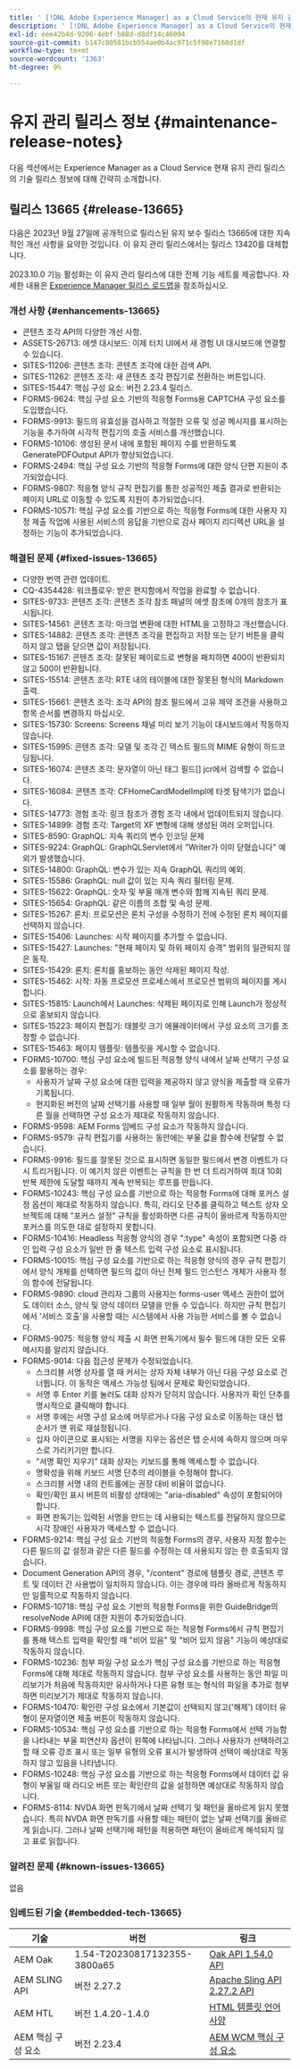 ```yaml
---
title: ' [!DNL Adobe Experience Manager] as a Cloud Service의 현재 유지 관리 릴리스 정보입니다.'
description: ' [!DNL Adobe Experience Manager] as a Cloud Service의 현재 유지 관리 릴리스 정보입니다.'
exl-id: eee42b4d-9206-4ebf-b88d-d8df14c46094
source-git-commit: b147c80581bcb554ae0b4ac971c5f98e7160d1df
workflow-type: tm+mt
source-wordcount: '1363'
ht-degree: 9%

---
```


# 유지 관리 릴리스 정보 {#maintenance-release-notes}

다음 섹션에서는 Experience Manager as a Cloud Service 현재 유지 관리 릴리스의 기술 릴리스 정보에 대해 간략히 소개합니다.

## 릴리스 13665 {#release-13665}

다음은 2023년 9월 27일에 공개적으로 릴리스된 유지 보수 릴리스 13665에 대한 지속적인 개선 사항을 요약한 것입니다. 이 유지 관리 릴리스에서는 릴리스 13420를 대체합니다.

2023.10.0 기능 활성화는 이 유지 관리 릴리스에 대한 전체 기능 세트를 제공합니다. 자세한 내용은 [Experience Manager 릴리스 로드맵](https://experienceleague.adobe.com/docs/experience-manager-release-information/aem-release-updates/update-releases-roadmap.html)을 참조하십시오.

### 개선 사항 {#enhancements-13665}

* 콘텐츠 조각 API의 다양한 개선 사항.
* ASSETS-26713: 에셋 대시보드: 이제 터치 UI에서 새 경험 UI 대시보드에 연결할 수 있습니다.
* SITES-11206: 콘텐츠 조각: 콘텐츠 조각에 대한 검색 API.
* SITES-11262: 콘텐츠 조각: 새 콘텐츠 조각 편집기로 전환하는 버튼입니다.
* SITES-15447: 핵심 구성 요소: 버전 2.23.4 릴리스.
* FORMS-9624: 핵심 구성 요소 기반의 적응형 Forms용 CAPTCHA 구성 요소를 도입했습니다.
* FORMS-9913: 필드의 유효성을 검사하고 적절한 오류 및 성공 메시지를 표시하는 기능을 추가하여 시각적 편집기의 호출 서비스를 개선했습니다.
* FORMS-10106: 생성된 문서 내에 포함된 페이지 수를 반환하도록 GeneratePDFOutput API가 향상되었습니다.
* FORMS-2494: 핵심 구성 요소 기반의 적응형 Forms에 대한 양식 단편 지원이 추가되었습니다.
* FORMS-9807: 적응형 양식 규칙 편집기를 통한 성공적인 제출 결과로 반환되는 페이지 URL로 이동할 수 있도록 지원이 추가되었습니다.
* FORMS-10571: 핵심 구성 요소를 기반으로 하는 적응형 Forms에 대한 사용자 지정 제출 작업에 사용된 서비스의 응답을 기반으로 감사 페이지 리디렉션 URL을 설정하는 기능이 추가되었습니다.

### 해결된 문제 {#fixed-issues-13665}

* 다양한 번역 관련 업데이트.
* CQ-4354428: 워크플로우: 받은 편지함에서 작업을 완료할 수 없습니다.
* SITES-9733: 콘텐츠 조각: 콘텐츠 조각 참조 패널의 에셋 참조에 0개의 참조가 표시됩니다.
* SITES-14561: 콘텐츠 조각: 마크업 변환에 대한 HTML을 고정하고 개선했습니다.
* SITES-14882: 콘텐츠 조각: 콘텐츠 조각을 편집하고 저장 또는 닫기 버튼을 클릭하지 않고 탭을 닫으면 값이 저장됩니다.
* SITES-15167: 콘텐츠 조각: 잘못된 페이로드로 변형을 패치하면 400이 반환되지 않고 500이 반환됩니다.
* SITES-15514: 콘텐츠 조각: RTE 내의 테이블에 대한 잘못된 형식의 Markdown 출력.
* SITES-15661: 콘텐츠 조각: 조각 API의 참조 필드에서 고유 제약 조건을 사용하고 항목 순서를 변경하지 마십시오.
* SITES-15730: Screens: Screens 채널 미리 보기 기능이 대시보드에서 작동하지 않습니다.
* SITES-15995: 콘텐츠 조각: 모델 및 조각 긴 텍스트 필드의 MIME 유형이 하드코딩됩니다.
* SITES-16074: 콘텐츠 조각: 문자열이 아닌 태그 필드[] jcr에서 검색할 수 없습니다.
* SITES-16084: 콘텐츠 조각: CFHomeCardModelImpl에 타겟 탐색기가 없습니다.
* SITES-14773: 경험 조각: 링크 참조가 경험 조각 내에서 업데이트되지 않습니다.
* SITES-14899: 경험 조각: Target의 XF 변형에 대해 생성된 여러 오퍼입니다.
* SITES-8590: GraphQL: 지속 쿼리의 변수 인코딩 문제
* SITES-9224: GraphQL: GraphQLServlet에서 &quot;Writer가 이미 닫혔습니다&quot; 예외가 발생했습니다.
* SITES-14800: GraphQL: 변수가 있는 지속 GraphQL 쿼리의 예외.
* SITES-15586: GraphQL: null 값이 있는 지속 쿼리 필터링 문제.
* SITES-15622: GraphQL: 숫자 및 부울 매개 변수와 함께 지속된 쿼리 문제.
* SITES-15654: GraphQL: 같은 이름의 조합 및 속성 문제.
* SITES-15267: 론치: 프로모션은 론치 구성을 수정하기 전에 수정된 론치 페이지를 선택하지 않습니다.
* SITES-15406: Launches: 시작 페이지를 추가할 수 없습니다.
* SITES-15427: Launches: &quot;현재 페이지 및 하위 페이지 승격&quot; 범위의 일관되지 않은 동작.
* SITES-15429: 론치: 론치를 홍보하는 동안 삭제된 페이지 작성.
* SITES-15462: 시작: 자동 프로모션 프로세스에서 프로모션 범위의 페이지를 게시합니다.
* SITES-15815: Launch에서 Launches: 삭제된 페이지로 인해 Launch가 정상적으로 홍보되지 않습니다.
* SITES-15223: 페이지 편집기: 태블릿 크기 에뮬레이터에서 구성 요소의 크기를 조정할 수 없습니다.
* SITES-15463: 페이지 템플릿: 템플릿을 게시할 수 없습니다.
* FORMS-10700: 핵심 구성 요소에 빌드된 적응형 양식 내에서 날짜 선택기 구성 요소를 활용하는 경우:
   * 사용자가 날짜 구성 요소에 대한 입력을 제공하지 않고 양식을 제출할 때 오류가 기록됩니다.
   * 현지화된 버전의 날짜 선택기를 사용할 때 일부 월이 원활하게 작동하며 특정 다른 월을 선택하면 구성 요소가 제대로 작동하지 않습니다.
* FORMS-9598: AEM Forms 임베드 구성 요소가 작동하지 않습니다.
* FORMS-9579: 규칙 편집기를 사용하는 동안에는 부울 값을 함수에 전달할 수 없습니다.
* FORMS-9916: 필드를 잘못된 것으로 표시하면 동일한 필드에서 변경 이벤트가 다시 트리거됩니다. 이 예기치 않은 이벤트는 규칙을 한 번 더 트리거하여 최대 10회 반복 제한에 도달할 때까지 계속 반복되는 루프를 만듭니다.
* FORMS-10243: 핵심 구성 요소를 기반으로 하는 적응형 Forms에 대해 포커스 설정 옵션이 제대로 작동하지 않습니다. 특히, 라디오 단추를 클릭하고 텍스트 상자 오브젝트에 대해 &quot;포커스 설정&quot; 규칙을 활성화하면 다른 규칙이 올바르게 작동하지만 포커스를 의도한 대로 설정하지 못합니다.
* FORMS-10416: Headless 적응형 양식의 경우 &quot;:type&quot; 속성이 포함되면 다중 라인 입력 구성 요소가 일반 한 줄 텍스트 입력 구성 요소로 표시됩니다.
* FORMS-10015: 핵심 구성 요소를 기반으로 하는 적응형 양식의 경우 규칙 편집기에서 양식 개체를 선택하면 필드의 값이 아닌 전체 필드 인스턴스 개체가 사용자 정의 함수에 전달됩니다.
* FORMS-9890: cloud 관리자 그룹의 사용자는 forms-user 액세스 권한이 없어도 데이터 소스, 양식 및 양식 데이터 모델을 만들 수 있습니다. 하지만 규칙 편집기에서 &#39;서비스 호출&#39;을 사용할 때는 시스템에서 사용 가능한 서비스를 볼 수 없습니다.
* FORMS-9075: 적응형 양식 제출 시 화면 판독기에서 필수 필드에 대한 모든 오류 메시지를 알리지 않습니다.
* FORMS-9014: 다음 접근성 문제가 수정되었습니다.
   * 스크리블 서명 상자를 열 때 커서는 상자 자체 내부가 아닌 다음 구성 요소로 건너뜁니다. 이 동작은 액세스 가능성 팀에서 문제로 확인되었습니다.
   * 서명 후 Enter 키를 눌러도 대화 상자가 닫히지 않습니다. 사용자가 확인 단추를 명시적으로 클릭해야 합니다.
   * 서명 후에는 서명 구성 요소에 머무르거나 다음 구성 요소로 이동하는 대신 탭 순서가 맨 위로 재설정됩니다.
   * 십자 아이콘으로 표시되는 서명을 지우는 옵션은 탭 순서에 속하지 않으며 마우스로 가리키기만 합니다.
   * &quot;서명 확인 지우기&quot; 대화 상자는 키보드를 통해 액세스할 수 없습니다.
   * 명확성을 위해 키보드 서명 단추의 레이블을 수정해야 합니다.
   * 스크리블 서명 내의 컨트롤에는 권장 대비 비율이 없습니다.
   * 확인/확인 표시 버튼의 비활성 상태에는 &quot;aria-disabled&quot; 속성이 포함되어야 합니다.
   * 화면 판독기는 입력된 서명을 만드는 데 사용되는 텍스트를 전달하지 않으므로 시각 장애인 사용자가 액세스할 수 없습니다.
* FORMS-9214: 핵심 구성 요소 기반의 적응형 Forms의 경우, 사용자 지정 함수는 다른 필드의 값 설정과 같은 다른 필드를 수정하는 데 사용되지 않는 한 호출되지 않습니다.
* Document Generation API의 경우, &quot;/content&quot; 경로에 템플릿 경로, 콘텐츠 루트 및 데이터 간 사용법이 일치하지 않습니다. 이는 경우에 따라 올바르게 작동하지만 일률적으로 작동하지 않습니다.
* FORMS-10718: 핵심 구성 요소 기반의 적응형 Forms을 위한 GuideBridge의 resolveNode API에 대한 지원이 추가되었습니다.
* FORMS-9998: 핵심 구성 요소를 기반으로 하는 적응형 Forms에서 규칙 편집기를 통해 텍스트 입력을 확인할 때 &quot;비어 있음&quot; 및 &quot;비어 있지 않음&quot; 기능이 예상대로 작동하지 않습니다.
* FORMS-10236: 첨부 파일 구성 요소가 핵심 구성 요소를 기반으로 하는 적응형 Forms에 대해 제대로 작동하지 않습니다. 첨부 구성 요소를 사용하는 동안 파일 미리보기가 처음에 작동하지만 유사하거나 다른 유형 또는 형식의 파일을 추가로 첨부하면 미리보기가 제대로 작동하지 않습니다.
* FORMS-10470: 확인란 구성 요소에서 기본값이 선택되지 않고(&#39;해제&#39;) 데이터 유형이 문자열이면 제출 버튼이 작동하지 않습니다.
* FORMS-10534: 핵심 구성 요소를 기반으로 하는 적응형 Forms에서 선택 가능함을 나타내는 부울 피연산자 옵션이 왼쪽에 나타납니다. 그러나 사용자가 선택하려고 할 때 오류 강조 표시 또는 일부 유형의 오류 표시가 발생하여 선택이 예상대로 작동하지 않고 있음을 나타냅니다.
* FORMS-10248: 핵심 구성 요소를 기반으로 하는 적응형 Forms에서 데이터 값 유형이 부울일 때 라디오 버튼 또는 확인란의 값을 설정하면 예상대로 작동하지 않습니다.
* FORMS-8114: NVDA 화면 판독기에서 날짜 선택기 및 패턴을 올바르게 읽지 못했습니다. 특히 NVDA 화면 판독기를 사용할 때는 패턴이 없는 날짜 선택기를 올바르게 읽습니다. 그러나 날짜 선택기에 패턴을 적용하면 패턴이 올바르게 해석되지 않고 표로 읽힙니다.







### 알려진 문제 {#known-issues-13665}

없음

### 임베드된 기술 {#embedded-tech-13665}

| 기술 | 버전 | 링크 |
|---|---|---|
| AEM Oak | 1.54-T20230817132355-3800a65 | [Oak API 1.54.0 API](https://www.javadoc.io/doc/org.apache.jackrabbit/oak-api/1.54.0/index.html) |
| AEM SLING API | 버전 2.27.2 | [Apache Sling API 2.27.2 API](https://www.javadoc.io/doc/org.apache.sling/org.apache.sling.api/latest/index.html) |
| AEM HTL | 버전 1.4.20-1.4.0 | [HTML 템플릿 언어 사양](https://github.com/adobe/htl-spec) |
| AEM 핵심 구성 요소 | 버전 2.23.4 | [AEM WCM 핵심 구성 요소](https://github.com/adobe/aem-core-wcm-components) |
